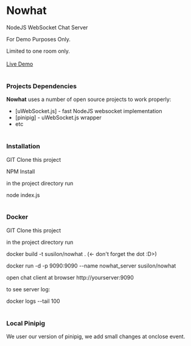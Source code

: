 # Nowhat
NodeJS WebSocket Chat Server

For Demo Purposes Only.

Limited to one room only.
<br><br>
[Live Demo](http://13.76.172.84:9090)
<br><br>
### Projects Dependencies

**Nowhat** uses a number of open source projects to work properly:

* [uWebSocket.js] - fast NodeJS websocket implementation
* [pinipig] - uWebSocket.js wrapper
* etc
<br><br>
### Installation
GIT Clone this project

NPM Install

in the project directory run

node index.js
<br><br>
### Docker
GIT Clone this project

in the project directory run

docker build -t susilon/nowhat . (<- don't forget the dot :D>)

docker run -d -p 9090:9090 --name nowhat_server susilon/nowhat

open chat client at browser http://yourserver:9090

to see server log:

docker logs --tail 100 <container ID>
<br><br>
### Local Pinipig
We user our version of pinipig, we add small changes at onclose event.

